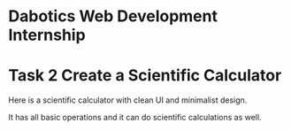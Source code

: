 # Dabotics Web Development Internship

# Task 2 Create a Scientific Calculator 

Here is a scientific calculator with clean UI and minimalist design.

It has all basic operations and it can do scientific calculations as well.
